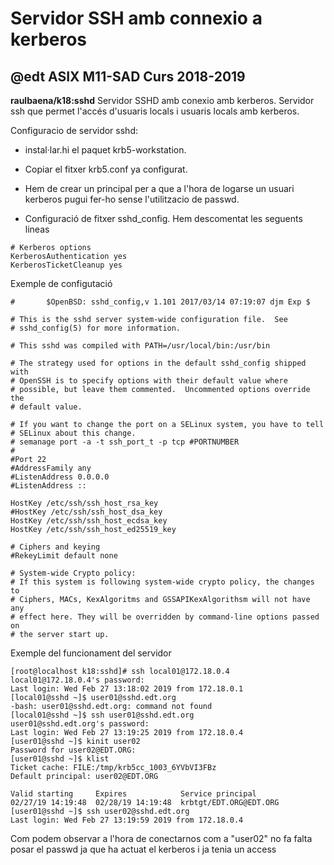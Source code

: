 # Servidor SSH amb connexio a kerberos
## @edt ASIX M11-SAD Curs 2018-2019

**raulbaena/k18:sshd** Servidor SSHD amb conexio amb kerberos. Servidor ssh que permet
  l'accés d'usuaris locals i usuaris locals amb kerberos.

Configuracio de servidor sshd:

 * instal·lar.hi el paquet krb5-workstation.

 * Copiar el fitxer krb5.conf ya configurat.

 * Hem de crear un principal per a que a l'hora de logarse un usuari kerberos pugui fer-ho sense l'utilitzacio de passwd.

 * Configuració de fitxer sshd_config. Hem descomentat les seguents lineas


```
# Kerberos options
KerberosAuthentication yes
KerberosTicketCleanup yes
```

Exemple de configutació

```
#       $OpenBSD: sshd_config,v 1.101 2017/03/14 07:19:07 djm Exp $

# This is the sshd server system-wide configuration file.  See
# sshd_config(5) for more information.

# This sshd was compiled with PATH=/usr/local/bin:/usr/bin

# The strategy used for options in the default sshd_config shipped with
# OpenSSH is to specify options with their default value where
# possible, but leave them commented.  Uncommented options override the
# default value.

# If you want to change the port on a SELinux system, you have to tell
# SELinux about this change.
# semanage port -a -t ssh_port_t -p tcp #PORTNUMBER
#
#Port 22
#AddressFamily any
#ListenAddress 0.0.0.0
#ListenAddress ::

HostKey /etc/ssh/ssh_host_rsa_key
#HostKey /etc/ssh/ssh_host_dsa_key
HostKey /etc/ssh/ssh_host_ecdsa_key
HostKey /etc/ssh/ssh_host_ed25519_key

# Ciphers and keying
#RekeyLimit default none

# System-wide Crypto policy:
# If this system is following system-wide crypto policy, the changes to
# Ciphers, MACs, KexAlgoritms and GSSAPIKexAlgorithsm will not have any
# effect here. They will be overridden by command-line options passed on
# the server start up.

```

Exemple del funcionament del servidor

```
[root@localhost k18:sshd]# ssh local01@172.18.0.4
local01@172.18.0.4's password: 
Last login: Wed Feb 27 13:18:02 2019 from 172.18.0.1
[local01@sshd ~]$ user01@sshd.edt.org
-bash: user01@sshd.edt.org: command not found
[local01@sshd ~]$ ssh user01@sshd.edt.org
user01@sshd.edt.org's password: 
Last login: Wed Feb 27 13:19:25 2019 from 172.18.0.4
[user01@sshd ~]$ kinit user02
Password for user02@EDT.ORG: 
[user01@sshd ~]$ klist
Ticket cache: FILE:/tmp/krb5cc_1003_6YVbVI3FBz
Default principal: user02@EDT.ORG

Valid starting     Expires            Service principal
02/27/19 14:19:48  02/28/19 14:19:48  krbtgt/EDT.ORG@EDT.ORG
[user01@sshd ~]$ ssh user02@sshd.edt.org
Last login: Wed Feb 27 13:19:59 2019 from 172.18.0.4
```

Com podem observar a l'hora de conectarnos com a "user02" no fa falta posar el passwd
ja que ha actuat el kerberos i ja tenia un access
